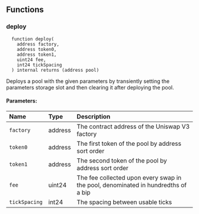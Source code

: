 ## Functions

### deploy

```solidity
  function deploy(
    address factory,
    address token0,
    address token1,
    uint24 fee,
    int24 tickSpacing
  ) internal returns (address pool)
```

Deploys a pool with the given parameters by transiently setting the parameters storage slot and then
clearing it after deploying the pool.

#### Parameters:

| Name          | Type    | Description                                                                       |
| :------------ | :------ | :-------------------------------------------------------------------------------- |
| `factory`     | address | The contract address of the Uniswap V3 factory                                    |
| `token0`      | address | The first token of the pool by address sort order                                 |
| `token1`      | address | The second token of the pool by address sort order                                |
| `fee`         | uint24  | The fee collected upon every swap in the pool, denominated in hundredths of a bip |
| `tickSpacing` | int24   | The spacing between usable ticks                                                  |
